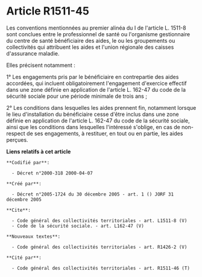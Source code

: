 # Article R1511-45

Les conventions mentionnées au premier alinéa du I de l'article L. 1511-8 sont conclues entre le professionnel de santé ou
l'organisme gestionnaire du centre de santé bénéficiaire des aides, le ou les groupements ou collectivités qui attribuent les
aides et l'union régionale des caisses d'assurance maladie. 

Elles précisent notamment : 

1° Les engagements pris par le bénéficiaire en contrepartie des aides accordées, qui incluent obligatoirement l'engagement
d'exercice effectif dans une zone définie en application de l'article L. 162-47 du code de la sécurité sociale pour une
période minimale de trois ans ; 

2° Les conditions dans lesquelles les aides prennent fin, notamment lorsque le lieu d'installation du bénéficiaire cesse
d'être inclus dans une zone définie en application de l'article L. 162-47 du code de la sécurité sociale, ainsi que les
conditions dans lesquelles l'intéressé s'oblige, en cas de non-respect de ses engagements, à restituer, en tout ou en partie,
les aides perçues.

**Liens relatifs à cet article**

	**Codifié par**:

	  - Décret n°2000-318 2000-04-07

	**Créé par**:

	  - Décret n°2005-1724 du 30 décembre 2005 - art. 1 () JORF 31 décembre 2005

	**Cite**:

	  - Code général des collectivités territoriales - art. L1511-8 (V)
	  - Code de la sécurité sociale. - art. L162-47 (V)

	**Nouveaux textes**:

	  - Code général des collectivités territoriales - art. R1426-2 (V)

	**Cité par**:

	  - Code général des collectivités territoriales - art. R1511-46 (T)
